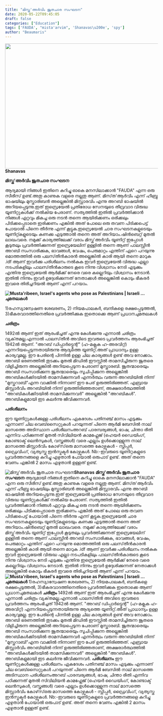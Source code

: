 ```yaml
---
title: "മിസ്ത'അർവിം ജൂതചാര സംഘടന"
date: 2020-05-22T09:45:05
draft: false
categories: ["Education"]
tags: ['FAUDA', "mista'arvim", 'Shanavas\u200e', 'spy']
author: "Beaumaris"
---
```


<strong><a href="https://wordpress-972788-3403151.cloudwaysapps.com/shanavas-post-about-mistaarvim/274637/rr-941" rel="attachment wp-att-274638"><img class="alignleft size-full wp-image-274638" src="https://cdn.boolokam.com/articles/2020/05/rr-922.jpg" alt="" width="784" height="410" /></a>Shanavas</strong>

<strong>മിസ്ത'അർവിം ജൂതചാര സംഘടന</strong>

ആദ്യമായി നിങ്ങൾ ഇതിനെ കുറിച്ചു ഓകെ മനസിലാക്കാൻ "FAUDA" എന്ന ഒരു സീരീസ് ഉണ്ട്.അതു കാണുക വളരെ നല്ലതു ആണ്. മിസ്‌ത'ആർവിം എന്ന് ഹീബ്രു ഭാഷയിലും മുസ്താരിബൻ അല്ലെങ്കിൽ മിസ്റ്റാരവിം എന്നു അറബി ഭാഷയിൽ അറിയപ്പെടുന്നു.ഇത് ഇസ്രെയേൽ പ്രതിരോധ സേനയുടെ തീവ്രവാദ വിരുദ്ധ യൂണിറ്റുകൾക്ക് നൽകിയ പേരാണ്. സത്യത്തിൽ ഇതിൽ പ്രവർത്തിക്കാൻ നിങ്ങൾ ഏറ്റവും മികച്ച ഒരു നടൻ തന്നെ ആയിരിക്കണം ഒരിക്കലും പിടിക്കപ്പെടാതെ ഇരിക്കണം എങ്കിൽ അത് പോലെ ഒരു തവണ പിടിക്കപെട്ട് പോയാൽ പിന്നെ തീർന്നു എന്ന് കൂട്ടുക.ഇസ്രെയേൽ ചാര സംഘടനകളുടെയും യൂണിറ്റ്കളുടെയും കണക്കു എടുത്താൽ തന്നെ അത് അറിയാം.ഷിൻബെറ്റ്‌ മുതൽ ലാഖംവരെ. നമുക്ക് കാര്യത്തിലേക്ക് വരാം മിസ്ത'അർവിം യൂണിറ്റ് ഇപ്പോൾ കൂടുതലും പ്രവർത്തിക്കുന്നത് ഇസ്രെയേലിന് ഉള്ളിൽ തന്നെ ആണ് പാലസ്റ്റീൻ അറബി സംസാരിക്കുക, ഭാവങ്ങൾ, വേഷം, പെരുമാറ്റം എന്തിന് ഏറെ പറയുന്നു മൊത്തത്തിൽ ഒരു പലസ്‌തീൻകാരൻ അല്ലെങ്കിൽ കാരി ആയി തന്നെ മാറുക .idf ആണ് ഇവർക്കു പരിശീലനം നൽകുക ഇവർ ഇസ്രെയേൽ വിരുദ്ധ എല്ലാ നടപടികളിലും പാലസ്‌തീൻകാരുടെ കൂടെ നിന്നു വിശ്വാസം നേടി എടുക്കും എന്തിനു ഇസ്രെയേൽ ആർമിക്ക് നേരെ വരെ കല്ലെറിയും വിശ്വാസം നേടാൻ. ഇതിൽ നിന്നും ഇവർ ഉദ്ദേശിക്കുന്നത് നേതാക്കൾ അല്ലെങ്കിൽ കൊടും ഭീകരർ ഇവരെ തിരിച്ചറിയൽ ആണ് എന്ന് പറയാം.

<strong><img src="https://www.aljazeera.com/mritems/imagecache/mbdxxlarge/mritems/Images/2017/12/18/5e416e5643f4432188950204df5e9a9d_18.jpg" alt="Musta'ribeen, Israel's agents who pose as Palestinians | Israeli ..." />ചുമതലകൾ</strong>

1)രഹസ്യാന്വേഷണ ശേഖരണം,
2) നിയമപാലകർ, ബന്ദികളെ രക്ഷപ്പെടുത്തൽ,
3)ഭീകരവാദത്തിനെതിരെ പ്രവർത്തിക്കുക
ഇതൊക്കെ ആണ് പ്രധാനചുമതലകൾ

<strong>ചരിത്രം</strong>

1492ൽ ആണ് ഇത് ആരംഭിച്ചത് എന്നു കേൾക്കുന്നു എന്നാൽ ചരിത്രം വ്യക്‌തമല്ല.എന്നാൽ പാലസ്‌തീൻ അവിടെ ഇവരുടെ പ്രവർത്തനം ആരംഭിച്ചത് 1942ൽ ആണ്. "അറബ് ഡിപ്പാർട്ട്മെന്റ്" (ഹ-മക്ലക ഹ-അരവിറ്റ്) എന്നറിയപ്പെടുന്നതായിരുന്നു ആദ്യത്തെ യൂണിറ്റ്.അത് പ്രാധാന്യം ഉള്ള കാര്യവുമല്ല. ഈ പേരിന്റെ പിന്നിൽ ഉള്ള ചില കാര്യങ്ങൾ ഉണ്ട് അവ നോക്കാം.
അറബി ഭരണത്തിൽ തുടക്കം മുതൽ മിഡിൽ ഈസ്റ്റിൽ താമസിച്ചിരുന്ന ജൂതരെ വിളിച്ചിരുന്ന അല്ലെങ്കിൽ അറിയപ്പെടുന്ന പേരാണ് മുസ്താരബി. ജൂതന്മാരെയും അറബി സംസാരിക്കുന്ന ജൂതന്മാരെയും സൂചിപ്പിക്കുന്ന അല്ലെങ്കിൽ അറബികൾക്കിടയിൽ താമസിക്കുന്നവർ എന്നർത്ഥം വരുന്ന അറബിയിൽ നിന്ന് "മുസ്തറാബി"എന്ന വാക്കിൽ നിന്നാണ് ഈ പേര് ഉരുത്തിരിഞ്ഞത്.
എബ്രായ മിസ്റ്റാർവിം അറബിയിൽ നിന്ന് ഉരുത്തിരിഞ്ഞതാണ്, അക്ഷരാർത്ഥത്തിൽ "അറബികൾക്കിടയിൽ താമസിക്കുന്നവർ" അല്ലെങ്കിൽ "അറബികൾ". അറബികളുമായി ഇട കലർന്നു ജീവിക്കുന്നവർ.

<strong>പരിശീലനം</strong>

ഈ യൂണിറ്റുകൾക്കുള്ള പരിശീലനം ഏകദേശം പതിനഞ്ച് മാസം എടുക്കും എന്നാണ് ചില വെബ്‌സൈറ്റുകൾ പറയുന്നത്
പിന്നെ ആർമി ബേസിൽ നാല് മാസത്തെ അടിസ്ഥാന പരിശീലനംഅറബ് പാരമ്പര്യങ്ങൾ, ഭാഷ, ചിന്താ രീതി എന്നിവ പഠിക്കുന്നത് മുതൽ സിവിലിയൻ കാമഫ്ലേജ് (ഹെയർ ഡൈയിംഗ്, കോണ്ടാക്ട് ലെൻസുകൾ, വസ്ത്രങ്ങൾ) വരെ എല്ലാം ഉൾക്കൊള്ളുന്ന നാല് മാസത്തെ മിസ്റ്റാർവിം കോഴ്‌സ്ഒരു മാസത്തെ കോഴ്സുകൾ - സ്നിപ്പർ, ഡ്രൈവിംഗ്, വ്യത്യസ്ത ഇൻസ്ട്രക്ടർ കോഴ്സുകൾ.
Nb:-ഇവരുടെ യൂണിറ്റകളുടെ പ്രവർത്തനങ്ങളെ കുറിച്ചു എഴുതാൻ പോയാൽ ഒരുപാട് ഉണ്ട്. അത് തന്നെ വേണം എങ്കിൽ 2 മാസം എഴുതാൻ ഉള്ളത് ഉണ്ട്.


![മിസ്ത'അർവിം ജൂതചാര സംഘടന](https://cdn.boolokam.com/articles/2020/05/rr-922.jpg)**[](https://wordpress-972788-3403151.cloudwaysapps.com/shanavas-post-about-mistaarvim/274637/rr-941)Shanavas** **മിസ്ത'അർവിം ജൂതചാര സംഘടന** ആദ്യമായി നിങ്ങൾ ഇതിനെ കുറിച്ചു ഓകെ മനസിലാക്കാൻ "FAUDA" എന്ന ഒരു സീരീസ് ഉണ്ട്.അതു കാണുക വളരെ നല്ലതു ആണ്. മിസ്‌ത'ആർവിം എന്ന് ഹീബ്രു ഭാഷയിലും മുസ്താരിബൻ അല്ലെങ്കിൽ മിസ്റ്റാരവിം എന്നു അറബി ഭാഷയിൽ അറിയപ്പെടുന്നു.ഇത് ഇസ്രെയേൽ പ്രതിരോധ സേനയുടെ തീവ്രവാദ വിരുദ്ധ യൂണിറ്റുകൾക്ക് നൽകിയ പേരാണ്. സത്യത്തിൽ ഇതിൽ പ്രവർത്തിക്കാൻ നിങ്ങൾ ഏറ്റവും മികച്ച ഒരു നടൻ തന്നെ ആയിരിക്കണം ഒരിക്കലും പിടിക്കപ്പെടാതെ ഇരിക്കണം എങ്കിൽ അത് പോലെ ഒരു തവണ പിടിക്കപെട്ട് പോയാൽ പിന്നെ തീർന്നു എന്ന് കൂട്ടുക.ഇസ്രെയേൽ ചാര സംഘടനകളുടെയും യൂണിറ്റ്കളുടെയും കണക്കു എടുത്താൽ തന്നെ അത് അറിയാം.ഷിൻബെറ്റ്‌ മുതൽ ലാഖംവരെ. നമുക്ക് കാര്യത്തിലേക്ക് വരാം മിസ്ത'അർവിം യൂണിറ്റ് ഇപ്പോൾ കൂടുതലും പ്രവർത്തിക്കുന്നത് ഇസ്രെയേലിന് ഉള്ളിൽ തന്നെ ആണ് പാലസ്റ്റീൻ അറബി സംസാരിക്കുക, ഭാവങ്ങൾ, വേഷം, പെരുമാറ്റം എന്തിന് ഏറെ പറയുന്നു മൊത്തത്തിൽ ഒരു പലസ്‌തീൻകാരൻ അല്ലെങ്കിൽ കാരി ആയി തന്നെ മാറുക .idf ആണ് ഇവർക്കു പരിശീലനം നൽകുക ഇവർ ഇസ്രെയേൽ വിരുദ്ധ എല്ലാ നടപടികളിലും പാലസ്‌തീൻകാരുടെ കൂടെ നിന്നു വിശ്വാസം നേടി എടുക്കും എന്തിനു ഇസ്രെയേൽ ആർമിക്ക് നേരെ വരെ കല്ലെറിയും വിശ്വാസം നേടാൻ. ഇതിൽ നിന്നും ഇവർ ഉദ്ദേശിക്കുന്നത് നേതാക്കൾ അല്ലെങ്കിൽ കൊടും ഭീകരർ ഇവരെ തിരിച്ചറിയൽ ആണ് എന്ന് പറയാം. **![Musta'ribeen, Israel's agents who pose as Palestinians | Israeli ...](https://www.aljazeera.com/mritems/imagecache/mbdxxlarge/mritems/Images/2017/12/18/5e416e5643f4432188950204df5e9a9d_18.jpg)ചുമതലകൾ** 1)രഹസ്യാന്വേഷണ ശേഖരണം, 2) നിയമപാലകർ, ബന്ദികളെ രക്ഷപ്പെടുത്തൽ, 3)ഭീകരവാദത്തിനെതിരെ പ്രവർത്തിക്കുക ഇതൊക്കെ ആണ് പ്രധാനചുമതലകൾ **ചരിത്രം** 1492ൽ ആണ് ഇത് ആരംഭിച്ചത് എന്നു കേൾക്കുന്നു എന്നാൽ ചരിത്രം വ്യക്‌തമല്ല.എന്നാൽ പാലസ്‌തീൻ അവിടെ ഇവരുടെ പ്രവർത്തനം ആരംഭിച്ചത് 1942ൽ ആണ്. "അറബ് ഡിപ്പാർട്ട്മെന്റ്" (ഹ-മക്ലക ഹ-അരവിറ്റ്) എന്നറിയപ്പെടുന്നതായിരുന്നു ആദ്യത്തെ യൂണിറ്റ്.അത് പ്രാധാന്യം ഉള്ള കാര്യവുമല്ല. ഈ പേരിന്റെ പിന്നിൽ ഉള്ള ചില കാര്യങ്ങൾ ഉണ്ട് അവ നോക്കാം. അറബി ഭരണത്തിൽ തുടക്കം മുതൽ മിഡിൽ ഈസ്റ്റിൽ താമസിച്ചിരുന്ന ജൂതരെ വിളിച്ചിരുന്ന അല്ലെങ്കിൽ അറിയപ്പെടുന്ന പേരാണ് മുസ്താരബി. ജൂതന്മാരെയും അറബി സംസാരിക്കുന്ന ജൂതന്മാരെയും സൂചിപ്പിക്കുന്ന അല്ലെങ്കിൽ അറബികൾക്കിടയിൽ താമസിക്കുന്നവർ എന്നർത്ഥം വരുന്ന അറബിയിൽ നിന്ന് "മുസ്തറാബി"എന്ന വാക്കിൽ നിന്നാണ് ഈ പേര് ഉരുത്തിരിഞ്ഞത്. എബ്രായ മിസ്റ്റാർവിം അറബിയിൽ നിന്ന് ഉരുത്തിരിഞ്ഞതാണ്, അക്ഷരാർത്ഥത്തിൽ "അറബികൾക്കിടയിൽ താമസിക്കുന്നവർ" അല്ലെങ്കിൽ "അറബികൾ". അറബികളുമായി ഇട കലർന്നു ജീവിക്കുന്നവർ. **പരിശീലനം** ഈ യൂണിറ്റുകൾക്കുള്ള പരിശീലനം ഏകദേശം പതിനഞ്ച് മാസം എടുക്കും എന്നാണ് ചില വെബ്‌സൈറ്റുകൾ പറയുന്നത് പിന്നെ ആർമി ബേസിൽ നാല് മാസത്തെ അടിസ്ഥാന പരിശീലനംഅറബ് പാരമ്പര്യങ്ങൾ, ഭാഷ, ചിന്താ രീതി എന്നിവ പഠിക്കുന്നത് മുതൽ സിവിലിയൻ കാമഫ്ലേജ് (ഹെയർ ഡൈയിംഗ്, കോണ്ടാക്ട് ലെൻസുകൾ, വസ്ത്രങ്ങൾ) വരെ എല്ലാം ഉൾക്കൊള്ളുന്ന നാല് മാസത്തെ മിസ്റ്റാർവിം കോഴ്‌സ്ഒരു മാസത്തെ കോഴ്സുകൾ - സ്നിപ്പർ, ഡ്രൈവിംഗ്, വ്യത്യസ്ത ഇൻസ്ട്രക്ടർ കോഴ്സുകൾ. Nb:-ഇവരുടെ യൂണിറ്റകളുടെ പ്രവർത്തനങ്ങളെ കുറിച്ചു എഴുതാൻ പോയാൽ ഒരുപാട് ഉണ്ട്. അത് തന്നെ വേണം എങ്കിൽ 2 മാസം എഴുതാൻ ഉള്ളത് ഉണ്ട്.
